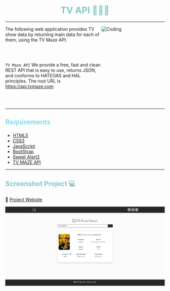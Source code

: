 # <h1 align="center" style="color: #80cbc4;"> TV API 👨🏻‍💻 </h1> <hr>  

<img align="right" alt="Coding" width="200" height="200" src="https://media.tenor.com/oaT2vWTTF4MAAAAj/comedy-tv.gif">

The following web application provides TV show data by returning main data for each of them, using the TV Maze API.

<br> <br> 

` TV Maze API ` We provide a free, fast and clean REST API that is easy to use, returns JSON, and conforms to HATEOAS and HAL principles. The root URL is https://api.tvmaze.com

<br> <br>
<hr>  

## <p align="left" style="color: #80deea;"> Requirements </p>

- [HTML5](https://developer.mozilla.org/es/docs/Web/HTML) 
- [CSS3](https://developer.mozilla.org/es/docs/Web/CSS)
- [JavaScript](https://developer.mozilla.org/es/docs/Web/JavaScript)
- [BootStrap](https://mdbootstrap.com/)
- [Sweet Alert2](https://sweetalert2.github.io/)
- [TV MAZE API ](https://www.tvmaze.com/api)


<hr>  

## <p align="left" style="color: #80cbc4;"> Screenshot Project 💻 </p>

🔶 [Project Website](https://alejandro-190107.github.io/TV-Show-API/)

![Screenshot](assets/img/Screenshot.png)